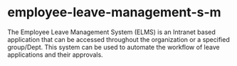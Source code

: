# employee-leave-management-s-m
The Employee Leave Management System (ELMS) is an Intranet based application  that can be accessed throughout the organization or a specified group/Dept. This  system can be used to automate the workflow of leave applications and their  approvals. 
